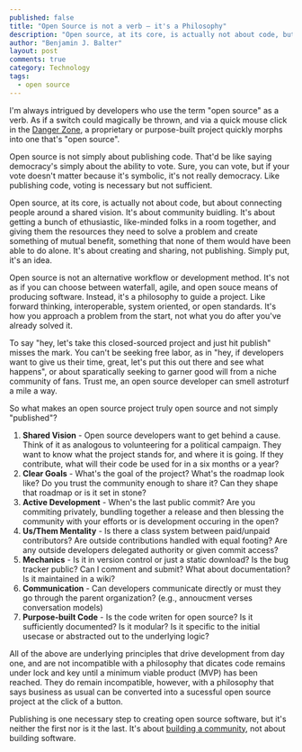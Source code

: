 ```yaml
---
published: false
title: "Open Source is not a verb — it's a Philosophy"
description: "Open source, at its core, is actually not about code, but about connecting people around a shared vision."
author: "Benjamin J. Balter"
layout: post
comments: true
category: Technology
tags:
  - open source
---
```


I'm always intrigued by developers who use the term "open source" as a verb. As if a switch could magically be thrown, and via a quick mouse click in the [Danger Zone](http://www.youtube.com/watch?v=V8rZWw9HE7o), a proprietary or purpose-built project quickly morphs into one that's "open source".

Open source is not simply about publishing code. That'd be like saying democracy's simply about the ability to vote. Sure, you can vote, but if your vote doesn't matter because it's symbolic, it's not really democracy. Like publishing code, voting is necessary but not sufficient.

Open source, at its core, is actually not about code, but about connecting people around a shared vision. It's about community buidling. It's about getting a bunch of ethusiastic, like-minded folks in a room together, and giving them the resources they need to solve a problem and create something of mutual benefit, something that none of them would have been able to do alone. It's about creating and sharing, not publishing. Simply put, it's an idea.

Open source is not an alternative workflow or development method. It's not as if you can choose between waterfall, agile, and open souce means of producing software. Instead, it's a philosophy to guide a project. Like forward thinking, interoperable, system oriented, or open standards. It's how you approach a problem from the start, not what you do after you've already solved it.

To say "hey, let's take this closed-sourced project and just hit publish" misses the mark. You can't be seeking free labor, as in "hey, if developers want to give us their time, great, let's put this out there and see what happens", or about sparatically seeking to garner good will from a niche community of fans. Trust me, an open source developer can smell astroturf a mile a way. 

So what makes an open source project truly open source and not simply "published"?

1. **Shared Vision** - Open source developers want to get behind a cause. Think of it as analogous to volunteering for a political campaign. They want to know what the project stands for, and where it is going. If they contribute, what will their code be used for in a six months or a year?
2. **Clear Goals** - What's the goal of the project? What's the roadmap look like? Do you trust the community enough to share it? Can they shape that roadmap or is it set in stone?
3. **Active Development** - When's the last public commit? Are you commiting privately, bundling together a release and then blessing the community with your efforts or is development occuring in the open?
4. **Us/Them Mentality** - Is there a class system between paid/unpaid contributors? Are outside contributions handled with equal footing? Are any outside developers delegated authority or given commit access?
5. **Mechanics** - Is it in version control or just a static download? Is the bug tracker public? Can I comment and submit? What about documentation? Is it maintained in a wiki?
6. **Communication** - Can developers communicate directly or must they go through the parent organization? (e.g., annoucment verses conversation models)
7. **Purpose-built Code** - Is the code writen for open source? Is it sufficiently documented? Is it modular? Is it specific to the initial usecase or abstracted out to the underlying logic?

All of the above are underlying principles that drive development from day one, and are not incompatible with a philosophy that dicates code remains under lock and key until a minimum viable product (MVP) has been reached. They do remain incompatible, however, with a philosophy that says business as usual can be converted into a sucessful open source project at the click of a button. 

Publishing is one necessary step to creating open source software, but it's neither the first nor is it the last. It's about [building a community](http://ben.balter.com/open-source-for-government/#open_source_community_building), not about building software.